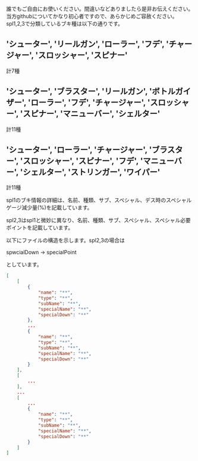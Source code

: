 誰でもご自由にお使いください。間違いなどありましたら是非お伝えください。当方githubについてかなり初心者ですので、あらかじめご容赦ください。
spl1,2,3で分類しているブキ種は以下の通りです。

## 'シューター', 'リールガン', 'ローラー', 'フデ', 'チャージャー', 'スロッシャー', 'スピナー'

計7種

## 'シューター', 'ブラスター', 'リールガン', 'ボトルガイザー', 'ローラー', 'フデ', 'チャージャー', 'スロッシャー', 'スピナー', 'マニューバー', 'シェルター'

計11種

## 'シューター', 'ローラー', 'チャージャー', 'ブラスター', 'スロッシャー', 'スピナー', 'フデ', 'マニューバー', 'シェルター', 'ストリンガー', 'ワイパー'

計11種

spl1のブキ情報の詳細は、名前、種類、サブ、スペシャル、デス時のスペシャルゲージ減少量(%)を記載しています。

spl2,3はspl1と微妙に異なり、名前、種類、サブ、スペシャル、スペシャル必要ポイントを記載しています。

以下にファイルの構造を示します。spl2,3の場合は

spwcialDown -> specialPoint

としています。

```json
[
    [
        {
            "name": "**",
            "type": "**",
            "subName": "**",
            "specialName": "**",
            "specialDown": "**"
        },
        ...
        {
            "name": "**",
            "type": "**",
            "subName": "**",
            "specialName": "**",
            "specialDown": "**"
        }
    ],
    [
        ...
    ],
    ...
    [
        ...
        {
            "name": "**",
            "type": "**",
            "subName": "**",
            "specialName": "**",
            "specialDown": "**"
        }
    ]
]
```
